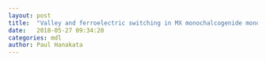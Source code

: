 ```yaml
---
layout: post
title:  "Valley and ferroelectric switching in MX monochalcogenide monolayers (M=Sn, Ge; X=S, Ge)"
date:   2018-05-27 09:34:20
categories: mdl
author: Paul Hanakata
---
```

